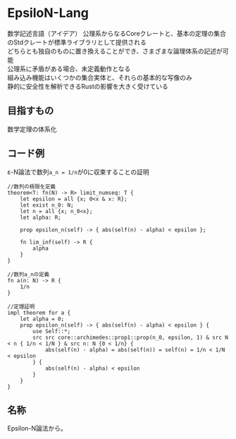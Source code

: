 # EpsiloN-Lang
数学記述言語（アイデア）
公理系からなるCoreクレートと、基本の定理の集合のStdクレートが標準ライブラリとして提供される  
どちらとも独自のものに置き換えることができ、さまざまな論理体系の記述が可能  
公理系に矛盾がある場合、未定義動作となる  
組み込み機能はいくつかの集合実体と、それらの基本的な写像のみ  
静的に安全性を解析できるRustの影響を大きく受けている  
## 目指すもの
数学定理の体系化
## コード例
ε-N論法で数列`a_n = 1/n`が0に収束することの証明
```
//数列の極限を定義
theorem<T: fn(N) -> R> limit_numseq: T {
    let epsilon = all {x; 0<x & x: R};
    let exist n_0: N;
    let n = all {x; n_0<x};
    let alpha: R;

    prop epsilon_n(self) -> { abs(self(n) - alpha) < epsilon };

    fn lim_inf(self) -> R {
        alpha
    }
}

//数列a_nの定義
fn a(n: N) -> R {
    1/n
}

//定理証明
impl theorem for a {
    let alpha = 0;
    prop epsilon_n(self) -> { abs(self(n) - alpha) < epsilon } {
        use Self::*;
        src src core::archimedes::prop1::prop(n_0, epsilon, 1) & src N < n { 1/n < 1/N } & src n: N {0 < 1/n} {
            abs(self(n) - alpha) = abs(self(n)) = self(n) = 1/n < 1/N < epsilon
        } {
            abs(self(n) - alpha) < epsilon
        }
    }
}

```
## 名称
Epsilon-N論法から。
